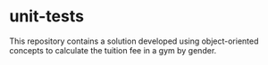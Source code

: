 # unit-tests
This repository contains a solution developed using object-oriented concepts to calculate the tuition fee in a gym by gender.
